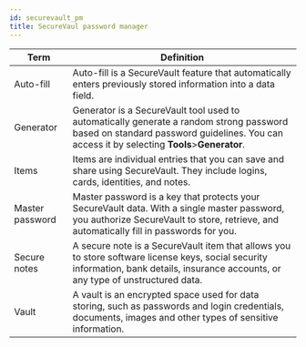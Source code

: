 ```yaml
---
id: securevault_pm
title: SecureVaul password manager
---
```

| Term | Definition |
| ----------- | ----------- |
| Auto-fill | Auto-fill is a SecureVault feature that automatically enters previously stored information into a data field. |
| Generator | Generator is a SecureVault tool used to automatically generate a random strong password based on standard password guidelines. You can access it by selecting **Tools**>**Generator**. |
| Items | Items are individual entries that you can save and share using SecureVault. They include logins, cards, identities, and notes.  |
| Master password | Master password is a key that protects your SecureVault data. With a single master password, you authorize SecureVault to store, retrieve, and automatically fill in passwords for you. |
| Secure notes | A secure note is a SecureVault item that allows you to store software license keys, social security information, bank details, insurance accounts, or any type of unstructured data.|
|Vault|A vault is an encrypted space used for data storing, such as passwords and login credentials, documents, images and other types of sensitive information.|





